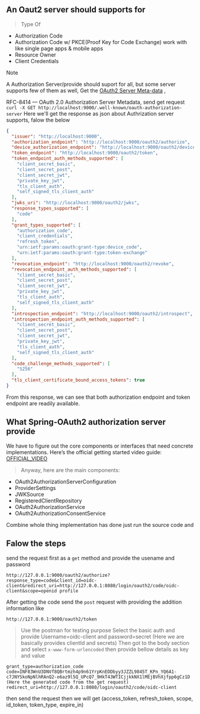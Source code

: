 ## An Oaut2 server should supports for
> Type Of
  - Authorization Code
  - Authorization Code w/ PKCE(Proof Key for Code Exchange) work with like single page apps & mobile apps
  - Resource Owner
  - Client Credentials

> [!Note]
> A Authorization Server/provide should suport for all, but some server supports few of them as well, Get the [OAuth2 Server Meta-data](https://datatracker.ietf.org/doc/html/rfc8414) ,
> 
RFC-8414 — OAuth 2.0 Authorization Server Metadata, send get request `curl -X GET http://localhost:9000/.well-known/oauth-authorization-server` 
Here we'll get the response as json about Authrization server supports, falow the below
```json
{
  "issuer": "http://localhost:9000",
  "authorization_endpoint": "http://localhost:9000/oauth2/authorize",
  "device_authorization_endpoint": "http://localhost:9000/oauth2/device_authorization",
  "token_endpoint": "http://localhost:9000/oauth2/token",
  "token_endpoint_auth_methods_supported": [
    "client_secret_basic",
    "client_secret_post",
    "client_secret_jwt",
    "private_key_jwt",
    "tls_client_auth",
    "self_signed_tls_client_auth"
  ],
  "jwks_uri": "http://localhost:9000/oauth2/jwks",
  "response_types_supported": [
    "code"
  ],
  "grant_types_supported": [
    "authorization_code",
    "client_credentials",
    "refresh_token",
    "urn:ietf:params:oauth:grant-type:device_code",
    "urn:ietf:params:oauth:grant-type:token-exchange"
  ],
  "revocation_endpoint": "http://localhost:9000/oauth2/revoke",
  "revocation_endpoint_auth_methods_supported": [
    "client_secret_basic",
    "client_secret_post",
    "client_secret_jwt",
    "private_key_jwt",
    "tls_client_auth",
    "self_signed_tls_client_auth"
  ],
  "introspection_endpoint": "http://localhost:9000/oauth2/introspect",
  "introspection_endpoint_auth_methods_supported": [
    "client_secret_basic",
    "client_secret_post",
    "client_secret_jwt",
    "private_key_jwt",
    "tls_client_auth",
    "self_signed_tls_client_auth"
  ],
  "code_challenge_methods_supported": [
    "S256"
  ],
  "tls_client_certificate_bound_access_tokens": true
}
```
From this response, we can see that both authorization endpoint and token endpoint are readily available.

## What Spring-OAuth2 authorization server provide 

We have to figure out the core components or interfaces that need concrete implementations. Here’s the official getting started video guide: [OFFICIAL_VIDEO](https://youtu.be/ZIjqDIdFyBw) 

> Anyway, here are the main components:
  - OAuth2AuthorizationServerConfiguration
  - ProviderSettings
  - JWKSource
  - RegisteredClientRepository
  - OAuth2AuthorizationService
  - OAuth2AuthorizationConsentService

Combine whole thing implementation has done just run the source code and
## Falow the steps

send the request first as a `get` method and provide the usename and password

```
http://127.0.0.1:9000/oauth2/authorize?response_type=code&client_id=oidc-client&redirect_uri=http://127.0.0.1:8080/login/oauth2/code/oidc-client&scope=openid profile
```
After getting the code send the `post` request with providing the addition information like 
```
http://127.0.0.1:9000/oauth2/token
```
> Use the postman for testing purpose 
> Select the basic auth and provide Username=oidc-client and password=secret (Here we are basically provides clientId and secrets)
> Then got to the body section and select `x-www-form-urlencoded` then provide bellow details as key and value
```
grant_type=authorization_code
code=INF83WnU3DNVf8QBrtmzh4p9n61YrpKnEDDbyy3JZZL9845T_KPn_YQ6A1-c7JNYSkoNpNlhRAnQ2-o6az9l5Q_UPcQ7_9HkT43WTICjjkkNX1lMEjBVhXjfpp6gCz1D (Here the generated code from the get request)
redirect_uri=http://127.0.0.1:8080/login/oauth2/code/oidc-client
```
then send the request then we will get (access_token, refresh_token, scope, id_token, token_type, expire_in)
